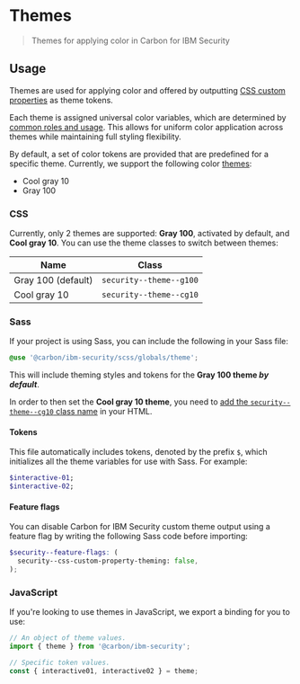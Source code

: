 # Themes

> Themes for applying color in Carbon for IBM Security

## Usage

Themes are used for applying color and offered by outputting
[CSS custom properties](https://developer.mozilla.org/en-US/docs/Web/CSS/--*) as
theme tokens.

Each theme is assigned universal color variables, which are determined by
[common roles and usage](https://www.carbondesignsystem.com/guidelines/color/usage).
This allows for uniform color application across themes while maintaining full
styling flexibility.

By default, a set of color tokens are provided that are predefined for a
specific theme. Currently, we support the following color [themes](themes.md):

- Cool gray 10
- Gray 100

### CSS

Currently, only 2 themes are supported: **Gray 100**, activated by default, and
**Cool gray 10**. You can use the theme classes to switch between themes:

| Name               | Class                   |
| ------------------ | ----------------------- |
| Gray 100 (default) | `security--theme--g100` |
| Cool gray 10       | `security--theme--cg10` |

### Sass

If your project is using Sass, you can include the following in your Sass file:

```scss
@use '@carbon/ibm-security/scss/globals/theme';
```

This will include theming styles and tokens for the **Gray 100 theme _by
default_**.

In order to then set the **Cool gray 10 theme**, you need to
[add the `security--theme--cg10` class name](#css) in your HTML.

#### Tokens

This file automatically includes tokens, denoted by the prefix `$`, which
initializes all the theme variables for use with Sass. For example:

```scss
$interactive-01;
$interactive-02;
```

#### Feature flags

You can disable Carbon for IBM Security custom theme output using a feature flag
by writing the following Sass code before importing:

```scss
$security--feature-flags: (
  security--css-custom-property-theming: false,
);
```

### JavaScript

If you're looking to use themes in JavaScript, we export a binding for you to
use:

```js
// An object of theme values.
import { theme } from '@carbon/ibm-security';

// Specific token values.
const { interactive01, interactive02 } = theme;
```
